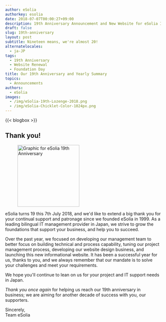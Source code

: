 ```yaml
---
author: eSolia
authorkey: esolia
date: 2018-07-07T00:00:27+09:00
description: 19th Anniversary Announcement and New Website for eSolia Inc.
draft: false
slug: 19th-anniversary
layout: post
subtitle: Nineteen means, we're almost 20!
alternatelocales:
  - ja-JP
tags:
  - 19th Anniversary
  - Website Renewal
  - Foundation Day
title: Our 19th Anniversary and Yearly Summary
topics:
  - Announcements
authors:
  - eSolia
images:
  - /img/eSolia-19th-Lozenge-2018.png
  - /img/eSolia-Chicklet-Color-1024px.png
---
```


{{< blogbox >}}

## Thank you!

<figure class="">
<img class="is-pulled-right has-padding-m" width="200" data-caption="eSolia 19th Anniversary Lozenge" alt="Graphic for eSolia 19th Anniversary" src="/img/eSolia-19th-Lozenge-2018.png" >
</figure>
eSolia turns 19 this 7th July 2018, and we'd like to extend a big thank you for your continual support and patronage since we founded eSolia in 1999. As a leading bilingual IT management provider in Japan, we strive to grow the foundations that support your business, and help you to succeed.

Over the past year, we focused on developing our management team to better focus on building technical and process capability, tuning our project management process, developing our website design business, and launching this new informational website. It has been a successful year for us, thanks to you, and we always remember that our mandate is to solve your challenges and meet your requirements. 

We hope you'll continue to lean on us for your project and IT support needs in Japan.

_Thank you once again_ for helping us reach our 19th anniversary in business; we are aiming for another decade of success with you, our supporters.

Sincerely,  
Team eSolia
